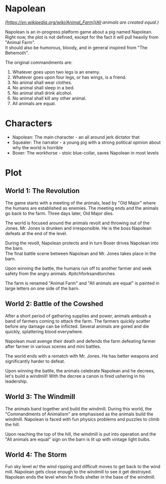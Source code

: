# Napolean

*[https://en.wikipedia.org/wiki/Animal_Farm](All animals are created equal.)*

Napolean is an in-progress platform game about a pig named Napolean.  Right now, the 
plot is not defined, except for the fact it will pull heavily from "Animal Farm".  
It should also be humorous, bloody, and in general inspired from "The Behemoth".


The original commandments are:

1. Whatever goes upon two legs is an enemy.
2. Whatever goes upon four legs, or has wings, is a friend.
3. No animal shall wear clothes.
4. No animal shall sleep in a bed.
5. No animal shall drink alcohol.
6. No animal shall kill any other animal.
7. All animals are equal.


# Characters

* Napolean:  The main character - an all around jerk dictator that 
* Squealer:  The narrator - a young pig with a strong political opinion about 
why the world is horrible
* Boxer:  The workhorse - stoic blue-collar, saves Napolean in most levels


# Plot

## World 1:  The Revolution


The game starts with a meeting of the animals, lead by "Old Major" where the humans 
are established as enemies.  The meeting ends and the animals go back to the farm.
Three days later, Old Major dies.

The world is focused around the animals revolt and throwing out of the Jones.  Mr. Jones
is drunken and irresponsible.  He is the boss Napolean defeats at the end of the level.

During the revolt, Napolean protects and in turn Boxer drives Napolean into the barn.  
The final battle scene between Napolean and Mr. Jones takes place in the barn.

Upon winning the battle, the humans run off to another farmer and seek safety from 
the angry animals.  #pitchforksandtorches

The farm is renamed "Animal Farm" and "All animals are equal" is painted in large 
letters on one side of the barn.




## World 2:  Battle of the Cowshed

After a short period of gathering supplies and power, animals ambush a band of farmers 
coming to attack the farm.  The farmers quickly scatter before any damage can be
inflicted.  Several animals are gored and die quickly, splattering blood everywhere.

Napolean must avenge their death and defends the farm defeating farmer after 
farmer in various scenes and mini battles.

The world ends with a rematch with Mr. Jones.  He has better weapons and significantly
harder to defeat.

Upon winning the battle, the animals celebrate Napolean and he decrees, let's build 
a windmill!  With the decree a canon is fired ushering in his leadership.




## World 3:  The Windmill

The animals band together and build the windmill.  During this world, 
the "Commandments of Animalism" are emphasised as the animals build the windmill.
Napolean is faced with fun physics problems and puzzles to climb the hill.  

Upon reaching the top of the hill, the windmill is put into operation and the "All animals are equal"
sign on the barn is lit up with vintage light bulbs.




## World 4:  The Storm

Fun sky level w/ the wind ripping and difficult moves to get back to the wind mill.
Napolean gets close enough to the windmill to see it get destroyed.  Napolean ends the 
level when he finds shelter in the base of the windmill.


